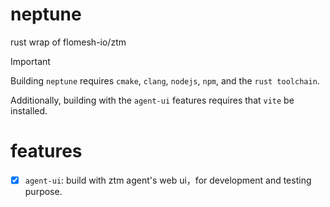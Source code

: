 # neptune
rust wrap of flomesh-io/ztm

> [!IMPORTANT]
>
> Building `neptune` requires `cmake`, `clang`, `nodejs`, `npm`, and the `rust toolchain`.
>
> Additionally, building with the `agent-ui` features requires that `vite` be installed.

# features
- [x] `agent-ui`: build with ztm agent's web ui，for development and testing purpose.
